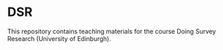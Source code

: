 # DSR
This repository contains teaching materials for the course Doing Survey Research (University of Edinburgh).
